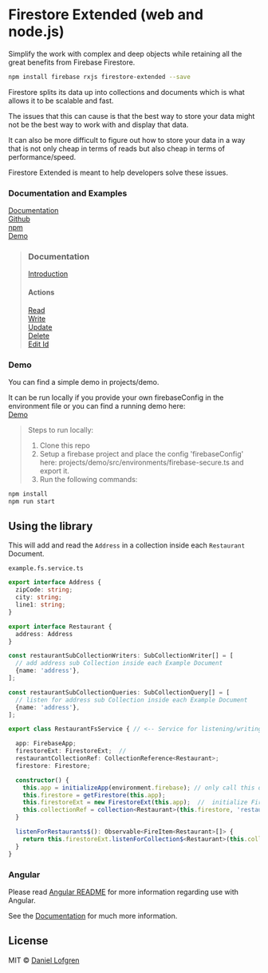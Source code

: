 # Firestore Extended (web and node.js)

Simplify the work with complex and deep objects while retaining all the great benefits from Firebase Firestore.

```bash
npm install firebase rxjs firestore-extended --save
```

Firestore splits its data up into collections and documents which is what allows it to be scalable and fast.

The issues that this can cause is that the best way to store your data might not be the best way to work with and display that data.

It can also be more difficult to figure out how to store your data in a way that is not only cheap in terms of reads but also cheap in terms
of performance/speed.

Firestore Extended is meant to help developers solve these issues.

### Documentation and Examples

[Documentation](https://fir-extended-demo.web.app/docs/)
<br>
[Github](https://github.com/Tylder/firestore-extended/tree/master/projects/firestore-extended)
<br>
[npm](https://www.npmjs.com/package/firestore-extended)
<br>
[Demo](https://fir-extended-demo.web.app/demo/)

> ### Documentation
>
> [Introduction](https://fir-extended-demo.web.app/docs/additional-documentation/introduction.html)
>
>
> #### Actions
> [Read](https://fir-extended-demo.web.app/docs/additional-documentation/actions/read.html)
> <br>
> [Write](https://fir-extended-demo.web.app/docs/additional-documentation/actions/write.html)
> <br>
> [Update](https://fir-extended-demo.web.app/docs/additional-documentation/actions/update.html)
> <br>
> [Delete](https://fir-extended-demo.web.app/docs/additional-documentation/actions/delete.html)
> <br>
> [Edit Id](https://fir-extended-demo.web.app/docs/additional-documentation/actions/edit-id.html)

### Demo

You can find a simple demo in projects/demo.

It can be run locally if you provide your own firebaseConfig in the environment file or you can find a running demo here:
<br>
[Demo](https://fir-extended-demo.web.app/demo/)

> Steps to run locally:
> <ol>
>    <li>Clone this repo</li>
>    <li>Setup a firebase project and place the config 'firebaseConfig' here: projects/demo/src/environments/firebase-secure.ts and export it.</li>
>    <li>Run the following commands:</li>
> </ol>
>

```bash
npm install
npm run start
```

## Using the library

This will add and read the `Address` in a collection inside each `Restaurant` Document.

``example.fs.service.ts``

```ts
export interface Address {
  zipCode: string;
  city: string;
  line1: string;
}

export interface Restaurant {
  address: Address
}

const restaurantSubCollectionWriters: SubCollectionWriter[] = [
  // add address sub Collection inside each Example Document
  {name: 'address'},
];

const restaurantSubCollectionQueries: SubCollectionQuery[] = [
  // listen for address sub Collection inside each Example Document
  {name: 'address'},
];

export class RestaurantFsService { // <-- Service for listening/writing to Firestore

  app: FirebaseApp;
  firestoreExt: FirestoreExt;  //
  restaurantCollectionRef: CollectionReference<Restaurant>;
  firestore: Firestore;

  constructor() {
    this.app = initializeApp(environment.firebase); // only call this once per application
    this.firestore = getFirestore(this.app);
    this.firestoreExt = new FirestoreExt(this.app);  //  initialize FirestoreExt with firebase app
    this.collectionRef = collection<Restaurant>(this.firestore, 'restaurants');
  }

  listenForRestaurants$(): Observable<FireItem<Restaurant>[]> {
    return this.firestoreExt.listenForCollection$<Restaurant>(this.collectionRef);
  }
}

```

### Angular

Please read [Angular README](https://fir-extended-demo.web.app/docs/additional-documentation/angular.html) for more information regarding
use with Angular.

See the [Documentation](https://fir-extended-demo.web.app/docs/) for much more information.

## License

MIT © [Daniel Lofgren](mailto:lofgrendaniel@hotmail.com)
